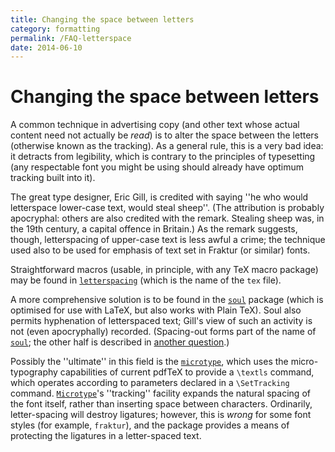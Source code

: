 ```yaml
---
title: Changing the space between letters
category: formatting
permalink: /FAQ-letterspace
date: 2014-06-10
---
```


# Changing the space between letters

A common technique in advertising copy (and other text whose actual
content need not actually be _read_) is to alter the space
between the letters (otherwise known as the tracking).  As a general
rule, this is a very bad idea: it detracts from legibility, which is
contrary to the principles of typesetting (any respectable font you
might be using should already have optimum tracking built into it).

The great type designer, Eric Gill, is credited with saying
''he who would letterspace lower-case text, would steal sheep''.  (The
attribution is probably apocryphal: others are also credited with the
remark.  Stealing sheep was, in the 19th century, a capital offence in
Britain.)  As the remark suggests, though, letterspacing of upper-case
text is less awful a crime; the technique used also to be used for
emphasis of text set in Fraktur (or similar) fonts.

Straightforward macros (usable, in principle, with any TeX macro
package) may be found in [`letterspacing`](https://ctan.org/pkg/letterspacing) (which is the name of
the `tex` file).

A more comprehensive solution is to be found in the [`soul`](https://ctan.org/pkg/soul)
package (which is optimised for use with LaTeX, but also works with
Plain TeX).  Soul also permits hyphenation of letterspaced text;
Gill's view of such an activity is not (even apocryphally) recorded.
(Spacing-out forms part of the name of [`soul`](https://ctan.org/pkg/soul); the other half
is described in [another question](FAQ-underline).)

Possibly the ''ultimate'' in this field is the [`microtype`](https://ctan.org/pkg/microtype),
which uses the micro-typography capabilities of current pdfTeX to
provide a `\textls` command, which operates according to parameters
declared in a `\SetTracking` command.  [`Microtype`](https://ctan.org/pkg/Microtype)'s
''tracking'' facility expands the natural spacing of the font itself,
rather than inserting space between characters.  Ordinarily,
letter-spacing will destroy ligatures; however, this is _wrong_
for some font styles (for example, `fraktur`), and the
package provides a means of protecting the ligatures in a
letter-spaced text.

